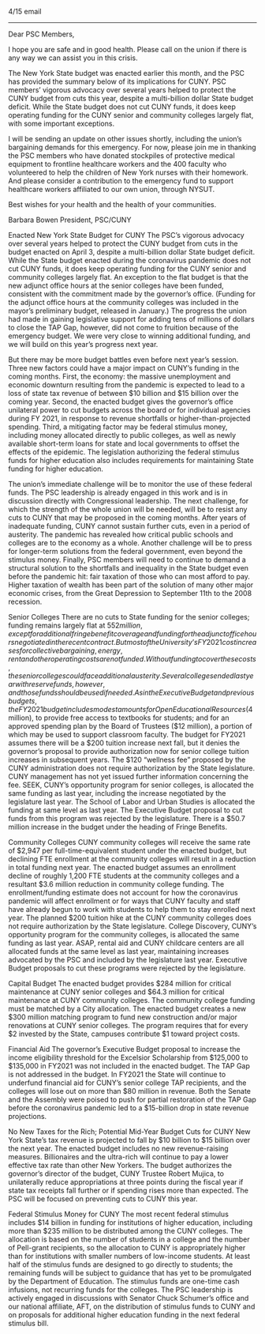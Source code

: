 4/15 email

----

Dear PSC Members,
 
I hope you are safe and in good health. Please call on the union if there is any way we can assist you in this crisis. 
 
The New York State budget was enacted earlier this month, and the PSC has provided the summary below of its implications for CUNY. PSC members’ vigorous advocacy over several years helped to protect the CUNY budget from cuts this year, despite a multi-billion dollar State budget deficit. While the State budget does not cut CUNY funds, it does keep operating funding for the CUNY senior and community colleges largely flat, with some important exceptions. 
 
I will be sending an update on other issues shortly, including the union’s bargaining demands for this emergency. For now, please join me in thanking the PSC members who have donated stockpiles of protective medical equipment to frontline healthcare workers and the 400 faculty who volunteered to help the children of New York nurses with their homework. And please consider a contribution to the emergency fund to support healthcare workers affiliated to our own union, through NYSUT.
 
Best wishes for your health and the health of your communities.
 
Barbara Bowen
President, PSC/CUNY

Enacted New York State Budget for CUNY
The PSC’s vigorous advocacy over several years helped to protect the CUNY budget from cuts in the budget enacted on April 3, despite a multi-billion dollar State budget deficit. While the State budget enacted during the coronavirus pandemic does not cut CUNY funds, it does keep operating funding for the CUNY senior and community colleges largely flat. An exception to the flat budget is that the new adjunct office hours at the senior colleges have been funded, consistent with the commitment made by the governor’s office.  (Funding for the adjunct office hours at the community colleges was included in the mayor’s preliminary budget, released in January.) The progress the union had made in gaining legislative support for adding tens of millions of dollars to close the TAP Gap, however, did not come to fruition because of the emergency budget. We were very close to winning additional funding, and we will build on this year’s progress next year. 

But there may be more budget battles even before next year’s session. Three new factors could have a major impact on CUNY’s funding in the coming months. First, the economy: the massive unemployment and economic downturn resulting from the pandemic is expected to lead to a loss of state tax revenue of between $10 billion and $15 billion over the coming year. Second, the enacted budget gives the governor’s office unilateral power to cut budgets across the board or for individual agencies during FY 2021, in response to revenue shortfalls or higher-than-projected spending. Third, a mitigating factor may be federal stimulus money, including money allocated directly to public colleges, as well as newly available short-term loans for state and local governments to offset the effects of the epidemic. The legislation authorizing the federal stimulus funds for higher education also includes requirements for maintaining State funding for higher education. 

The union’s immediate challenge will be to monitor the use of these federal funds. The PSC leadership is already engaged in this work and is in discussion directly with Congressional leadership. The next challenge, for which the strength of the whole union will be needed, will be to resist any cuts to CUNY that may be proposed in the coming months. After years of inadequate funding, CUNY cannot sustain further cuts, even in a period of austerity. The pandemic has revealed how critical public schools and colleges are to the economy as a whole.  Another challenge will be to press for longer-term solutions from the federal government, even beyond the stimulus money. Finally, PSC members will need to continue to demand a structural solution to the shortfalls and inequality in the State budget even before the pandemic hit: fair taxation of those who can most afford to pay. Higher taxation of wealth has been part of the solution of many other major economic crises, from the Great Depression to September 11th to the 2008 recession.

Senior Colleges
There are no cuts to State funding for the senior colleges; funding remains largely flat at $552 million, except for additional fringe benefit coverage and funding for the adjunct office hours negotiated in the recent contract. But most of the University’s FY2021 cost increases for collective bargaining, energy, rent and other operating costs are not funded.
Without funding to cover these costs, the senior colleges could face additional austerity. Several colleges ended last year with reserve funds, however, and those funds should be used if needed.
As in the Executive Budget and previous budgets, the FY2021 budget includes modest amounts for Open Educational Resources ($4 million), to provide free access to textbooks for students; and for an approved spending plan by the Board of Trustees ($12 million), a portion of which may be used to support classroom faculty.
The budget for FY2021 assumes there will be a $200 tuition increase next fall, but it denies the governor’s proposal to provide authorization now for senior college tuition increases in subsequent years.
The $120 “wellness fee” proposed by the CUNY administration does not require authorization by the State legislature. CUNY management has not yet issued further information concerning the fee.
SEEK, CUNY’s opportunity program for senior colleges, is allocated the same funding as last year, including the increase negotiated by the legislature last year.
The School of Labor and Urban Studies is allocated the funding at same level as last year. The Executive Budget proposal to cut funds from this program was rejected by the legislature.
There is a $50.7 million increase in the budget under the heading of Fringe Benefits.

Community Colleges
CUNY community colleges will receive the same rate of $2,947 per full-time-equivalent student under the enacted budget, but declining FTE enrollment at the community colleges will result in a reduction in total funding next year.
The enacted budget assumes an enrollment decline of roughly 1,200 FTE students at the community colleges and a resultant $3.6 million reduction in community college funding.
The enrollment/funding estimate does not account for how the coronavirus pandemic will affect enrollment or for ways that CUNY faculty and staff have already begun to work with students to help them to stay enrolled next year.
The planned $200 tuition hike at the CUNY community colleges does not require authorization by the State legislature.
College Discovery, CUNY’s opportunity program for the community colleges, is allocated the same funding as last year.
ASAP, rental aid and CUNY childcare centers are all allocated funds at the same level as last year, maintaining increases advocated by the PSC and included by the legislature last year. Executive Budget proposals to cut these programs were rejected by the legislature.

Capital Budget
The enacted budget provides $284 million for critical maintenance at CUNY senior colleges and $64.3 million for critical maintenance at CUNY community colleges. The community college funding must be matched by a City allocation.
The enacted budget creates a new $300 million matching program to fund new construction and/or major renovations at CUNY senior colleges. The program requires that for every $2 invested by the State, campuses contribute $1 toward project costs. 

Financial Aid
The governor’s Executive Budget proposal to increase the income eligibility threshold for the Excelsior Scholarship from $125,000 to $135,000 in FY2021 was not included in the enacted budget.
The TAP Gap is not addressed in the budget.
In FY2021 the State will continue to underfund financial aid for CUNY’s senior college TAP recipients, and the colleges will lose out on more than $80 million in revenue. 
Both the Senate and the Assembly were poised to push for partial restoration of the TAP Gap before the coronavirus pandemic led to a $15-billion drop in state revenue projections.

No New Taxes for the Rich; Potential Mid-Year Budget Cuts for CUNY
New York State’s tax revenue is projected to fall by $10 billion to $15 billion over the next year.
The enacted budget includes no new revenue-raising measures. Billionaires and the ultra-rich will continue to pay a lower effective tax rate than other New Yorkers. 
The budget authorizes the governor’s director of the budget, CUNY Trustee Robert Mujica, to unilaterally reduce appropriations at three points during the fiscal year if state tax receipts fall further or if spending rises more than expected. 
The PSC will be focused on preventing cuts to CUNY this year.

Federal Stimulus Money for CUNY
The most recent federal stimulus includes $14 billion in funding for institutions of higher education, including more than $235 million to be distributed among the CUNY colleges.
The allocation is based on the number of students in a college and the number of Pell-grant recipients, so the allocation to CUNY is appropriately higher than for institutions with smaller numbers of low-income students. 
At least half of the stimulus funds are designed to go directly to students; the remaining funds will be subject to guidance that has yet to be promulgated by the Department of Education.
The stimulus funds are one-time cash infusions, not recurring funds for the colleges.
The PSC leadership is actively engaged in discussions with Senator Chuck Schumer’s office and our national affiliate, AFT, on the distribution of stimulus funds to CUNY and on proposals for additional higher education funding in the next federal stimulus bill.
